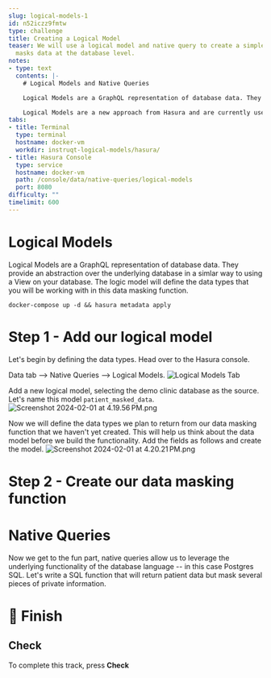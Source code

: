 ```yaml
---
slug: logical-models-1
id: n52iczz9fmtw
type: challenge
title: Creating a Logical Model
teaser: We will use a logical model and native query to create a simple query that
  masks data at the database level.
notes:
- type: text
  contents: |-
    # Logical Models and Native Queries

    Logical Models are a GraphQL representation of database data. They provide an abstraction over the underlying database.

    Logical Models are a new approach from Hasura and are currently used by the Native Queries feature to automatically create a GraphQL API for a native database query.
tabs:
- title: Terminal
  type: terminal
  hostname: docker-vm
  workdir: instruqt-logical-models/hasura/
- title: Hasura Console
  type: service
  hostname: docker-vm
  path: /console/data/native-queries/logical-models
  port: 8080
difficulty: ""
timelimit: 600
---
```

# Logical Models
Logical Models are a GraphQL representation of database data. They provide an abstraction over the underlying database in a simlar way to using a View on your database. The logic model will define the data types that you will be working with in this data masking function.
```bash,run
docker-compose up -d && hasura metadata apply
```

Step 1 - Add our logical model
=========
Let's begin by defining the data types. Head over to the Hasura console.

Data tab --> Native Queries --> Logical Models.
![Logical Models Tab](../assets/Screenshot%202024-01-31%20at%206.43.54%E2%80%AFPM.png)

Add a new logical model, selecting the demo clinic database as the source. Let's name this model `patient_masked_data`.
![Screenshot 2024-02-01 at 4.19.56 PM.png](../assets/Screenshot%202024-02-01%20at%204.19.56%E2%80%AFPM.png)

Now we will define the data types we plan to return from our data masking function that we haven't yet created. This will help us think about the data model before we build the functionality. Add the fields as follows and create the model.
![Screenshot 2024-02-01 at 4.20.21 PM.png](../assets/Screenshot%202024-02-01%20at%204.20.21%E2%80%AFPM.png)

Step 2 - Create our data masking function
=========

# Native Queries
Now we get to the fun part, native queries allow us to leverage the underlying functionality of the database language -- in this case Postgres SQL. Let's write a SQL function that will return patient data but mask several pieces of private information.



🏁 Finish
=========

## Check

To complete this track, press **Check**
